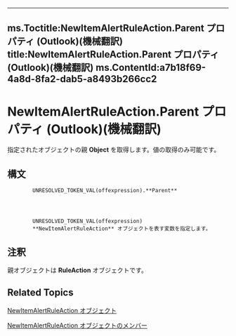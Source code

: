 

---
ms.Toctitle:NewItemAlertRuleAction.Parent プロパティ (Outlook)(機械翻訳)
title:NewItemAlertRuleAction.Parent プロパティ (Outlook)(機械翻訳)
ms.ContentId:a7b18f69-4a8d-8fa2-dab5-a8493b266cc2
---
# NewItemAlertRuleAction.Parent プロパティ (Outlook)(機械翻訳)




指定されたオブジェクトの親 **Object** を取得します。値の取得のみ可能です。

## 構文

            UNRESOLVED_TOKEN_VAL(offexpression).**Parent**




            UNRESOLVED_TOKEN_VAL(offexpression)
            **NewItemAlertRuleAction** オブジェクトを表す変数を指定します。



## 注釈
親オブジェクトは **RuleAction** オブジェクトです。



## Related Topics

[NewItemAlertRuleAction オブジェクト](01d30816-50aa-ff23-69a0-4aa627b3d7e4.md)

[NewItemAlertRuleAction オブジェクトのメンバー](d086c4b9-b991-b84b-08cb-f66149ecaa4b.md)




